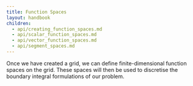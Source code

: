 ```yaml
---
title: Function Spaces
layout: handbook
children:
  - api/creating_function_spaces.md
  - api/scalar_function_spaces.md
  - api/vector_function_spaces.md
  - api/segment_spaces.md
---
```


Once we have created a grid, we can define finite-dimensional function spaces
on the grid. These spaces will then be used to discretise the boundary integral
formulations of our problem.
